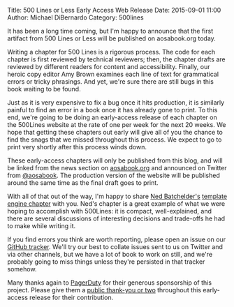 Title: 500 Lines or Less Early Access Web Release
Date: 2015-09-01 11:00
Author: Michael DiBernardo
Category: 500lines

It has been a long time coming, but I'm happy to announce that the first
artifact from 500 Lines or Less will be published on aosabook.org today.

Writing a chapter for 500 Lines is a rigorous process. The code for
each chapter is first reviewed by technical reviewers; then, the chapter drafts
are reviewed by different readers for content and accessibility. Finally, our
heroic copy editor Amy Brown examines each line of text for grammatical errors
or tricky phrasings. And yet, we're sure there are still bugs in this book
waiting to be found.

Just as it is very expensive to fix a bug once it hits production, it is
similarly painful to find an error in a book once it has already gone to print.
To this end, we're going to be doing an early-access release of each chapter on
the 500Lines website at the rate of one per week for the next 20 weeks. We hope
that getting these chapters out early will give all of you the chance to find
the snags that we missed throughout this process. We expect to go to print very
shortly after this process winds down. 

These early-access chapters will only be published from this blog, and will be
linked from the news section on
[aosabook.org](http://aosabook.org/en/index.html) and announced on Twitter from
[@aosabook](https://twitter.com/aosabook). The production version of the
website will be published around the same time as the final draft goes to
print.

With all of that out of the way, I'm happy to share [Ned Batchelder's](https://twitter.com/nedbat)
[template engine chapter](http://aosabook.org/en/500L/a-template-engine.html)
with you. Ned's chapter is a great example of what we were hoping to
accomplish with 500Lines: it is compact, well-explained, and there are several
discussions of interesting decisions and trade-offs he had to make while writing
it. 

If you find errors you think are worth reporting, please open an issue on our
[GitHub tracker](https://github.com/aosabook/500lines/issues). We'll try our
best to collate issues sent to us on Twitter and via other channels, but we
have a lot of book to work on still, and we're probably going to miss things
unless they're persisted in that tracker somehow.

Many thanks again to
[PagerDuty](https://www.pagerduty.com/company/work-with-us/) for their generous
sponsorship of this project.  Please give them a
[public thank-you or two](https://twitter.com/pagerduty) throughout this
early-access release for their contribution.
